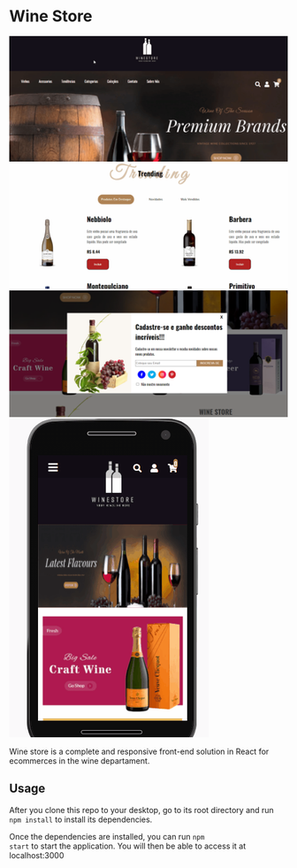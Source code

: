 
# Wine Store

<img src="./github/carouselGif.gif" />  
<img src="./github/trendingDrag.gif" />
<img src="./github/modalPrint.png" />
<img src="./github/wineMobile-content.gif">


Wine store is a complete and responsive front-end solution in React for ecommerces in the wine departament.



## Usage

After you clone this repo to your desktop, go to its root directory and run <code>npm install</code> to install its dependencies.

Once the dependencies are installed, you can run <code>npm start</code> to start the application. You will then be able to access it at localhost:3000